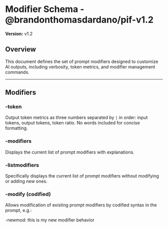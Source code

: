 # Modifier Schema - @brandonthomasdardano/pif-v1.2

**Version:** v1.2

## Overview

This document defines the set of prompt modifiers designed to customize AI outputs, including verbosity, token metrics, and modifier management commands.

---

## Modifiers

### -token
Output token metrics as three numbers separated by `|` in order: input tokens, output tokens, token ratio. No words included for concise formatting.

### -modifiers
Displays the current list of prompt modifiers with explanations.

### -listmodifiers
Specifically displays the current list of prompt modifiers without modifying or adding new ones.

### -modify (codified)
Allows modification of existing prompt modifiers by codified syntax in the prompt, e.g.:


-newmod: this is my new modifier behavior
